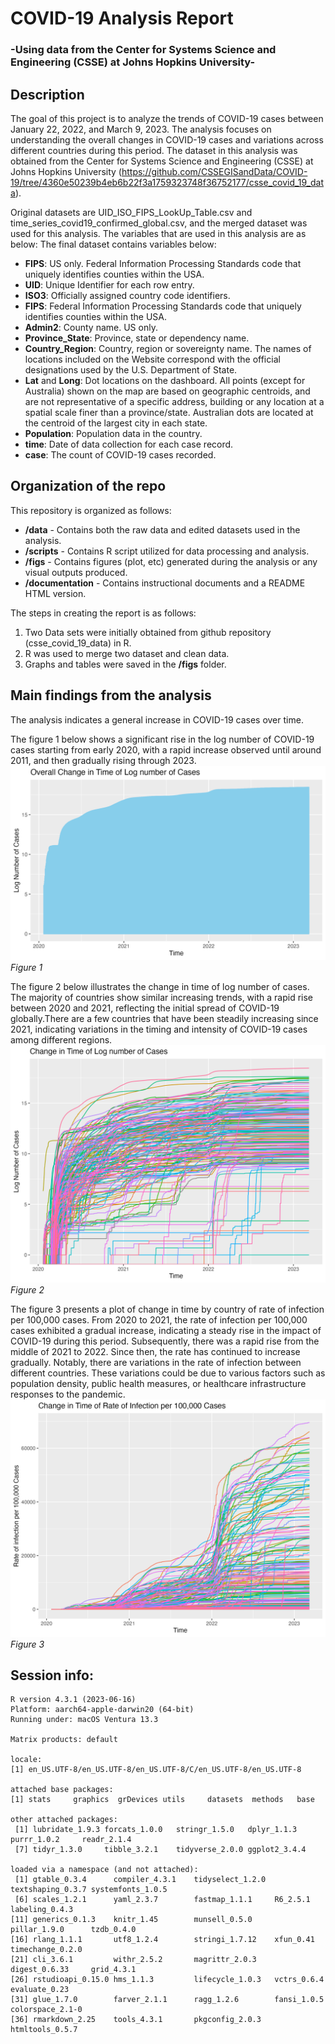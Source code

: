 # COVID-19 Analysis Report
### -Using data from the Center for Systems Science and Engineering (CSSE) at Johns Hopkins University-


## Description

The goal of this project is to analyze the trends of COVID-19 cases between January 22, 2022, and March 9, 2023. The analysis focuses on understanding the overall changes in COVID-19 cases and variations across different countries during this period. The dataset in this analysis was obtained from the Center for Systems Science and Engineering (CSSE) at Johns Hopkins University (https://github.com/CSSEGISandData/COVID-19/tree/4360e50239b4eb6b22f3a1759323748f36752177/csse_covid_19_data).

Original datasets are UID_ISO_FIPS_LookUp_Table.csv and time_series_covid19_confirmed_global.csv, and the merged dataset was used for this analysis. The variables that are used in this analysis are as below: The final dataset contains variables below:

* **FIPS**: US only. Federal Information Processing Standards code that uniquely identifies counties within the USA.
* **UID**: Unique Identifier for each row entry.
* **ISO3**: Officially assigned country code identifiers.
* **FIPS**: Federal Information Processing Standards code that uniquely identifies counties within the USA.
* **Admin2**: County name. US only.
* **Province_State**: Province, state or dependency name.
* **Country_Region**: Country, region or sovereignty name. The names of locations included on the Website correspond with the official designations used by the U.S. Department of State.
* **Lat** and **Long**: Dot locations on the dashboard. All points (except for Australia) shown on the map are based on geographic centroids, and are not representative of a specific address, building or any location at a spatial scale finer than a province/state. Australian dots are located at the centroid of the largest city in each state.
* **Population**: Population data in the country.
* **time**: Date of data collection for each case record.
* **case**: The count of COVID-19 cases recorded.


## Organization of the repo

This repository is organized as follows:

* **/data** - Contains both the raw data and edited datasets used in the analysis.
* **/scripts** - Contains R script utilized for data processing and analysis.
* **/figs** - Contains figures (plot, etc) generated during the analysis or any visual outputs produced.
* **/documentation** - Contains instructional documents and a README HTML version.

The steps in creating the report is as follows:

1. Two Data sets were initially obtained from github repository (csse_covid_19_data) in R.
2. R was used to merge two dataset and clean data.
3. Graphs and tables were saved in the **/figs** folder. 


## Main findings from the analysis

The analysis indicates a general increase in COVID-19 cases over time.

The figure 1 below shows a significant rise in the log number of COVID-19 cases starting from early 2020, with a rapid increase observed until around 2011, and then gradually rising through 2023.
![](figs/plot_overall_change.png)
*Figure 1*

The figure 2 below illustrates the change in time of log number of cases. The majority of countries show similar increasing trends, with a rapid rise between 2020 and 2021, reflecting the initial spread of COVID-19 globally.There are a few countries that have been steadily increasing since 2021, indicating variations in the timing and intensity of COVID-19 cases among different regions.
![](figs/plot_change_ctry.png)
*Figure 2*

The figure 3 presents a plot of change in time by country of rate of infection per 100,000 cases. From 2020 to 2021, the rate of infection per 100,000 cases exhibited a gradual increase, indicating a steady rise in the impact of COVID-19 during this period. Subsequently, there was a rapid rise from the middle of 2021 to 2022. Since then, the rate has continued to increase gradually. Notably, there are variations in the rate of infection between different countries. These variations could be due to various factors such as population density, public health measures, or healthcare infrastructure responses to the pandemic.
![](figs/plot_change_rate_inf.png)
*Figure 3*

## Session info:

```
R version 4.3.1 (2023-06-16)
Platform: aarch64-apple-darwin20 (64-bit)
Running under: macOS Ventura 13.3

Matrix products: default

locale:
[1] en_US.UTF-8/en_US.UTF-8/en_US.UTF-8/C/en_US.UTF-8/en_US.UTF-8

attached base packages:
[1] stats     graphics  grDevices utils     datasets  methods   base     

other attached packages:
 [1] lubridate_1.9.3 forcats_1.0.0   stringr_1.5.0   dplyr_1.1.3     purrr_1.0.2     readr_2.1.4    
 [7] tidyr_1.3.0     tibble_3.2.1    tidyverse_2.0.0 ggplot2_3.4.4  

loaded via a namespace (and not attached):
 [1] gtable_0.3.4      compiler_4.3.1    tidyselect_1.2.0  textshaping_0.3.7 systemfonts_1.0.5
 [6] scales_1.2.1      yaml_2.3.7        fastmap_1.1.1     R6_2.5.1          labeling_0.4.3   
[11] generics_0.1.3    knitr_1.45        munsell_0.5.0     pillar_1.9.0      tzdb_0.4.0       
[16] rlang_1.1.1       utf8_1.2.4        stringi_1.7.12    xfun_0.41         timechange_0.2.0 
[21] cli_3.6.1         withr_2.5.2       magrittr_2.0.3    digest_0.6.33     grid_4.3.1       
[26] rstudioapi_0.15.0 hms_1.1.3         lifecycle_1.0.3   vctrs_0.6.4       evaluate_0.23    
[31] glue_1.7.0        farver_2.1.1      ragg_1.2.6        fansi_1.0.5       colorspace_2.1-0 
[36] rmarkdown_2.25    tools_4.3.1       pkgconfig_2.0.3   htmltools_0.5.7  
```


